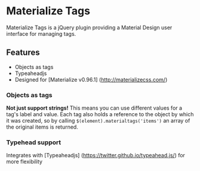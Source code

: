 # Materialize Tags
Materialize Tags is a jQuery plugin providing a Material Design user interface for managing tags.

## Features
* Objects as tags
* Typeaheadjs
* Designed for [Materialize v0.96.1] (http://materializecss.com/)

### Objects as tags
<b>Not just support strings!</b> This means you can use different values for a tag's label and value. Each tag also holds a reference to the object by which it was created, so by calling <code>$(element).materialtags('items')</code> an array of the original items is returned.

### Typehead support
Integrates with [Typeaheadjs] (https://twitter.github.io/typeahead.js/) for more flexibility 
